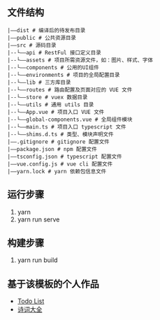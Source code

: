 ## 文件结构
```
|——dist # 编译后的待发布目录
|——public # 公共资源目录
|——src # 源码目录
|--└——api # RestFul 接口定义目录
|--└——assets # 项目所需资源文件，如：图片、样式、字体
|--└——components # 公用的UI组件
|--└——environments # 项目的全局配置目录
|--└——lib # 三方库目录
|--└——routes # 路由配置及页面对应的 VUE 文件
|--└——store # vuex 数据目录
|--└——utils # 通用 utils 目录
|--└——App.vue # 项目入口 VUE 文件
|--└——global-components.vue # 全局组件模块
|--└——main.ts # 项目入口 typescript 文件
|--└——shims.d.ts # 类型、模块声明文件
|——.gitignore # gitignore 配置文件
|——package.json # npm 配置文件
|——tsconfig.json # typescript 配置文件
|——vue.config.js # vue cli 配置文件
|——yarn.lock # yarn 依赖包信息文件
```

## 运行步骤
1. yarn
2. yarn run serve

## 构建步骤
1. yarn run build

## 基于该模板的个人作品
- [Todo List](https://www.shawnwang.ltd/#/todo-list/index?username=%E6%B5%8B%E8%AF%95%E4%B8%93%E7%94%A8)
- [诗词大全](https://www.shawnwang.ltd/#/index/index)
